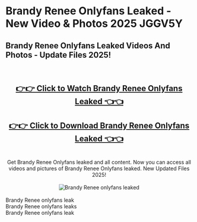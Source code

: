 # Brandy Renee Onlyfans Leaked - New Video & Photos 2025 JGGV5Y

<h2>Brandy Renee Onlyfans Leaked Videos And Photos - Update Files 2025!</h2>
<br>
<div align="center">
<h2><a href="https://ulove.online/aps_384" rel="nofollow">👉👉 Click to Watch Brandy Renee Onlyfans Leaked 👈👈</a></h2>
<h2><a href="https://ulove.online/aps_384" rel="nofollow">👉👉 Click to Download Brandy Renee Onlyfans Leaked 👈👈</a></h2>
<br>
Get Brandy Renee Onlyfans leaked and all content. Now you can access all videos and pictures of Brandy Renee Onlyfans leaked. New Updated Files 2025!
<br>
<br>
<a href="https://ulove.online/aps_384" rel="nofollow" data-target="animated-image.originalLink"><img src="https://i.imgur.com/dJHk4Zq.gif)" alt="Brandy Renee onlyfans leaked" style="max-width: 100%; display: inline-block;" data-target="animated-image.originalImage"></a>
</div>
<br>
Brandy Renee onlyfans leak<br>
Brandy Renee onlyfans leaks<br>
Brandy Renee onlyfans leak